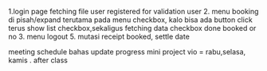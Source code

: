 1.login page fetching file user registered for validation user
2. menu booking di pisah/expand terutama pada menu checkbox, kalo bisa ada button click terus show list checkbox,sekaligus fetching data checkbox done booked or no
3. menu logout
5. mutasi receipt booked, settle date

meeting schedule bahas update progress mini project
vio = rabu,selasa, kamis . after class

